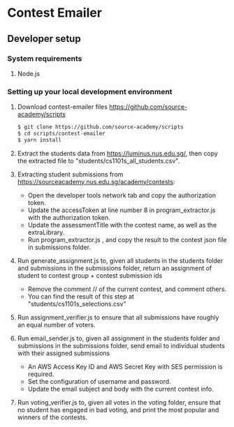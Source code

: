 # Contest Emailer

## Developer setup

### System requirements

1. Node.js

### Setting up your local development environment

1. Download contest-emailer files https://github.com/source-academy/scripts

   ```bash
   $ git clone https://github.com/source-academy/scripts
   $ cd scripts/contest-emailer
   $ yarn install
   ```

2. Extract the students data from https://luminus.nus.edu.sg/, then copy the extracted file to  "students/cs1101s_all_students.csv".

3. Extracting student submissions from https://sourceacademy.nus.edu.sg/academy/contests:

   - Open the developer tools network tab and copy the authorization token.
   - Update the accessToken at line number 8 in program_extractor.js with the authorization token.
   - Update the assessmentTitle with the contest name, as well as the extraLibrary.
   - Run program_extractor.js , and copy the result to the contest json file in submissions folder.

4. Run generate_assignment.js to, given all students in the students folder and submissions in the submissions folder, return an assignment of student to contest group + contest submission ids

   - Remove the comment // of the current contest, and comment others.
   - You can find the result of this step at "students/cs1101s_selections.csv"

5. Run assignment_verifier.js to ensure that all submissions have roughly an equal number of voters.

6. Run email_sender.js to, given all assignment in the students folder and submissions in the submissions folder, send email to individual students with their assigned submissions

   - An AWS Access Key ID and AWS Secret Key with SES permission is required.
   - Set the configuration of username and password.
   - Update the email subject and body with the current contest info.

7. Run voting_verifier.js to, given all votes in the voting folder, ensure that no student has engaged in bad voting, and print the most popular and winners of the contests.

